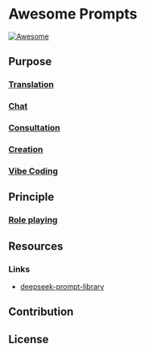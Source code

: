 # Awesome Prompts

[![Awesome](https://cdn.rawgit.com/sindresorhus/awesome/d7305f38d29fed78fa85652e3a63e154dd8e8829/media/badge.svg)](https://github.com/sindresorhus/awesome)

## Purpose

### [Translation]()

### [Chat]()

### [Consultation]()

### [Creation]()

### [Vibe Coding]()

## Principle

### [Role playing]()


## Resources

### Links

- [deepseek-prompt-library](https://api-docs.deepseek.com/prompt-library)


## Contribution

## License
